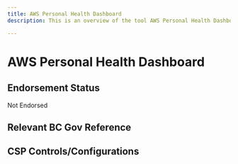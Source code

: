 ```yaml
---
title: AWS Personal Health Dashboard
description: This is an overview of the tool AWS Personal Health Dashboard, and its current status  within BC Gov.

---
```

<!---
Note: this is a generated file.  You should not edit it directly.  Please check https://github.com/bcgov/cloud-pathfinder for details.
-->
# AWS Personal Health Dashboard



## Endorsement Status
Not Endorsed

## Relevant BC Gov Reference


## CSP Controls/Configurations
